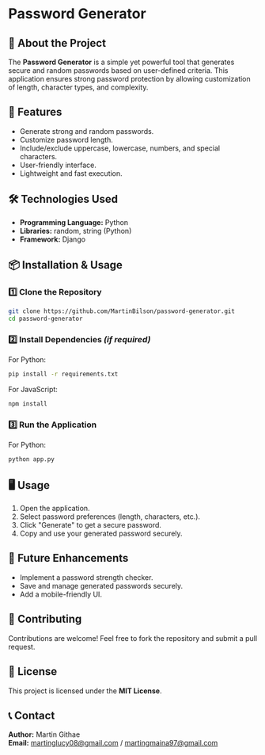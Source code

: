 # Password Generator

## 🔐 About the Project
The **Password Generator** is a simple yet powerful tool that generates secure and random passwords based on user-defined criteria. This application ensures strong password protection by allowing customization of length, character types, and complexity.

## 🚀 Features
- Generate strong and random passwords.
- Customize password length.
- Include/exclude uppercase, lowercase, numbers, and special characters.
- User-friendly interface.
- Lightweight and fast execution.

## 🛠️ Technologies Used
- **Programming Language:** Python 
- **Libraries:** random, string (Python) 
- **Framework:** Django  

## 📦 Installation & Usage
### 1️⃣ Clone the Repository
```bash
git clone https://github.com/MartinBilson/password-generator.git
cd password-generator
```

### 2️⃣ Install Dependencies *(if required)*
For Python:
```bash
pip install -r requirements.txt
```
For JavaScript:
```bash
npm install
```

### 3️⃣ Run the Application
For Python:
```bash
python app.py
```
## 🖥️ Usage
1. Open the application.
2. Select password preferences (length, characters, etc.).
3. Click "Generate" to get a secure password.
4. Copy and use your generated password securely.

## 🎯 Future Enhancements
- Implement a password strength checker.
- Save and manage generated passwords securely.
- Add a mobile-friendly UI.

## 🤝 Contributing
Contributions are welcome! Feel free to fork the repository and submit a pull request.

## 📄 License
This project is licensed under the **MIT License**.

## 📞 Contact
**Author:** Martin Githae  
**Email:** martinglucy08@gmail.com / martingmaina97@gmail.com  


